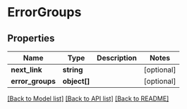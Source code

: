 # ErrorGroups

## Properties
Name | Type | Description | Notes
------------ | ------------- | ------------- | -------------
**next_link** | **string** |  | [optional] 
**error_groups** | **object[]** |  | [optional] 

[[Back to Model list]](../README.md#documentation-for-models) [[Back to API list]](../README.md#documentation-for-api-endpoints) [[Back to README]](../README.md)


